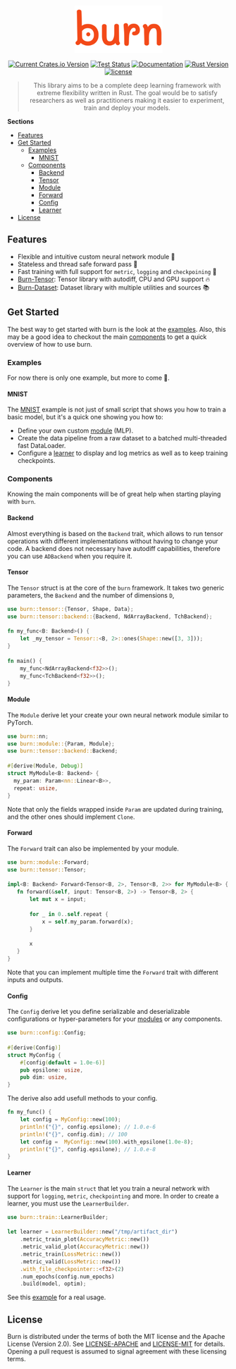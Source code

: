 <div align="center">
<img src="./assets/logo-burn-full.png" width="200px"/>

[![Current Crates.io Version](https://img.shields.io/crates/v/burn.svg)](https://crates.io/crates/burn)
[![Test Status](https://github.com/burn-rs/burn/actions/workflows/test-burn.yml/badge.svg)](https://github.com/burn-rs/burn/actions/workflows/test-burn.yml)
[![Documentation](https://docs.rs/burn/badge.svg)](https://docs.rs/burn)
[![Rust Version](https://img.shields.io/badge/Rust-1.65.0-blue)](https://releases.rs/docs/released/1.65.0)
[![license](https://shields.io/badge/license-MIT%2FApache--2.0-blue)](https://github.com/burn-rs/burn/blob/master/LICENSE)

> This library aims to be a complete deep learning framework with extreme flexibility written in Rust. 
> The goal would be to satisfy researchers as well as practitioners making it easier to experiment, train and deploy your models.

<div align="left">

__Sections__

* [Features](#features)
* [Get Started](#get-started)
    * [Examples](#examples)
        * [MNIST](#mnist)
    * [Components](#components)
        * [Backend](#backend)
        * [Tensor](#tensor)
        * [Module](#module)
        * [Forward](#forward)
        * [Config](#config)
        * [Learner](#learner)
* [License](#license)

## Features

 * Flexible and intuitive custom neural network module 🤖
 * Stateless and thread safe forward pass 🚀
 * Fast training with full support for `metric`, `logging` and `checkpoining` 🌟
 * [Burn-Tensor](https://github.com/burn-rs/burn/tree/doc/readme/burn-tensor): Tensor library with autodiff, CPU and GPU support 🔥
 * [Burn-Dataset](https://github.com/burn-rs/burn/tree/doc/readme/burn-dataset): Dataset library with multiple utilities and sources 📚

## Get Started

The best way to get started with burn is the look at the [examples](#examples).
Also, this may be a good idea to checkout the main [components](#components) to get a quick overview of how to use burn.

### Examples

For now there is only one example, but more to come 💪.

#### MNIST

The [MNIST](https://github.com/burn-rs/burn/blob/main/examples/mnist) example is not just of small script that shows you how to train a basic model, but it's a quick one showing you how to:

* Define your own custom [module](#module) (MLP).
* Create the data pipeline from a raw dataset to a batched multi-threaded fast DataLoader.
* Configure a [learner](#learner) to display and log metrics as well as to keep training checkpoints.

### Components

Knowing the main components will be of great help when starting playing with `burn`.

#### Backend

Almost everything is based on the `Backend` trait, which allows to run tensor operations with different implementations without having to change your code.
A backend does not necessary have autodiff capabilities, therefore you can use `ADBackend` when you require it.

#### Tensor

The `Tensor` struct is at the core of the `burn` framework.
It takes two generic parameters, the `Backend` and the number of dimensions `D`,

```rust
use burn::tensor::{Tensor, Shape, Data};
use burn::tensor::backend::{Backend, NdArrayBackend, TchBackend};

fn my_func<B: Backend>() {
    let _my_tensor = Tensor::<B, 2>::ones(Shape::new([3, 3]));
}

fn main() {
    my_func<NdArrayBackend<f32>>();
    my_func<TchBackend<f32>>();
}
```

#### Module

The `Module` derive let your create your own neural network module similar to PyTorch.

```rust
use burn::nn;
use burn::module::{Param, Module};
use burn::tensor::backend::Backend;

#[derive(Module, Debug)]
struct MyModule<B: Backend> {
  my_param: Param<nn::Linear<B>>,
  repeat: usize,
}
```

Note that only the fields wrapped inside `Param` are updated during training, and the other ones should implement `Clone`.

#### Forward

The `Forward` trait can also be implemented by your module.

```rust
use burn::module::Forward;
use burn::tensor::Tensor;

impl<B: Backend> Forward<Tensor<B, 2>, Tensor<B, 2>> for MyModule<B> {
   fn forward(&self, input: Tensor<B, 2>) -> Tensor<B, 2> {
       let mut x = input;

       for _ in 0..self.repeat {
           x = self.my_param.forward(x);
       }

       x
   }
}
```

Note that you can implement multiple time the `Forward` trait with different inputs and outputs.

#### Config

The `Config` derive let you define serializable and deserializable configurations or hyper-parameters for your [modules](#module) or any components.

```rust
use burn::config::Config;

#[derive(Config)]
struct MyConfig {
    #[config(default = 1.0e-6)]
    pub epsilone: usize,
    pub dim: usize,
}
```
The derive also add usefull methods to your config.

```rust
fn my_func() {
    let config = MyConfig::new(100);
    println!("{}", config.epsilone); // 1.0.e-6
    println!("{}", config.dim); // 100
    let config =  MyConfig::new(100).with_epsilone(1.0e-8);
    println!("{}", config.epsilone); // 1.0.e-8
}
```

#### Learner

The `Learner` is the main `struct` that let you train a neural network with support for `logging`, `metric`, `checkpointing` and more.
In order to create a learner, you must use the `LearnerBuilder`.

```rust
use burn::train::LearnerBuilder;

let learner = LearnerBuilder::new("/tmp/artifact_dir")
    .metric_train_plot(AccuracyMetric::new())
    .metric_valid_plot(AccuracyMetric::new())
    .metric_train(LossMetric::new())
    .metric_valid(LossMetric::new())
    .with_file_checkpointer::<f32>(2)
    .num_epochs(config.num_epochs)
    .build(model, optim);
```

See this [example](./burn/examples/mnist.rs) for a real usage.

## License

Burn is distributed under the terms of both the MIT license and the Apache License (Version 2.0).
See [LICENSE-APACHE](./LICENSE-APACHE) and [LICENSE-MIT](./LICENSE-MIT) for details.
Opening a pull request is assumed to signal agreement with these licensing terms.
